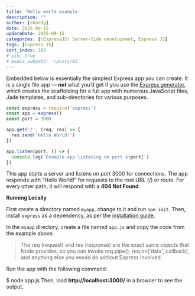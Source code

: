 ```yaml
---
title: 'Hello world example'
description: ""
author: [shandy]
date: 2025-09-15
updateDate: 2025-09-15
categories: [(ExpressJS) Server-Side development, Express JS]
tags: [Express JS]
sort_index: 102
# pin: true
# media_subpath: '/posts/02'
---
```


Embedded below is essentially the simplest Express app you can create. It is a single file app — ***not*** what you’d get if you use the [Express generator](./2025-09-15-express-generator-03-express-application-generator), which creates the scaffolding for a full app with numerous JavaScript files, Jade templates, and sub-directories for various purposes.

```js
const express = require('express')
const app = express()
const port = 3000

app.get('/', (req, res) => {
  res.send('Hello World!')
})

app.listen(port, () => {
  console.log(`Example app listening on port ${port}`)
})
```

This app starts a server and listens on port 3000 for connections. The app responds with “Hello World!” for requests to the root URL (/) or route. For every other path, it will respond with a **404 Not Found**.

**Running Locally**

First create a directory named `myapp`, change to it and run `npm init`. Then, install `express` as a dependency, as per the [installation guide](./2025-09-15-express-generator-03-express-application-generator).

In the `myapp` directory, create a file named `app.js` and copy the code from the example above.

>The req (request) and res (response) are the exact same objects that Node provides, so you can invoke req.pipe(), req.on('data', callback), and anything else you would do without Express involved.

Run the app with the following command:

$ node app.js
Then, load **http://localhost:3000/** in a browser to see the output.

